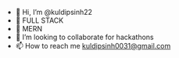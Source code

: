 - 👋 Hi, I’m @kuldipsinh22
- 👀 FULL STACK
- 🌱 MERN
- 💞️ I’m looking to collaborate for hackathons
- 📫 How to reach me kuldipsinh0031@gmail.com

<!---
kuldipsinh22/kuldipsinh22 is a ✨ special ✨ repository because its `README.md` (this file) appears on your GitHub profile.
You can click the Preview link to take a look at your changes.
--->
